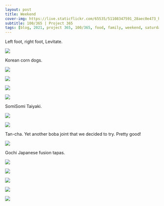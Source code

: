 ```yaml
---
layout: post
title: Weekend
cover-img: https://live.staticflickr.com/65535/51108347591_28aec0e473_h.jpg
subtitle: 100/365 | Project 365
tags: [blog, 2021, project 365, 100/365, food, family, weekend, saturday]
---
```

<style>
  .intro-header.big-img {
    background-position:center 
  }
</style>
Left foot, right foot, Levitate.
<p class="post-img-wrap">
  <img src="https://live.staticflickr.com/65535/51107773617_bd5a027339_h.jpg">
</p>
Korean corn dogs.
<p class="post-img-wrap">
  <img src="https://live.staticflickr.com/65535/51108347451_331a104408_h.jpg">
</p>
<p class="post-img-wrap">
  <img src="https://live.staticflickr.com/65535/51107773852_2c6b776ff5_h.jpg">
</p>
<p class="post-img-wrap">
  <img src="https://live.staticflickr.com/65535/51108095449_e4ea0d02c9_h.jpg">
</p>
<p class="post-img-wrap">
  <img src="https://live.staticflickr.com/65535/51111898270_593d5ca087_h.jpg">
</p>
SomiSomi Taiyaki.
<p class="post-img-wrap">
  <img src="https://live.staticflickr.com/65535/51108096564_5f61701766_h.jpg">
</p>
<p class="post-img-wrap">
  <img src="https://live.staticflickr.com/65535/51108250388_ee9df64acb_h.jpg">
</p>
Tan-cha. Yet another boba joint that we decided to try. Pretty good!
<p class="post-img-wrap">
  <img src="https://live.staticflickr.com/65535/51108097334_e088f19e3b_h.jpg">
</p>
Gochi Japanese fusion tapas.
<p class="post-img-wrap">
  <img src="https://live.staticflickr.com/65535/51108251143_65082c628a_h.jpg">
</p>
<p class="post-img-wrap">
  <img src="https://live.staticflickr.com/65535/51107775657_1304e5adb0_h.jpg">
</p>
<p class="post-img-wrap">
  <img src="https://live.staticflickr.com/65535/51108251443_907dfb58de_h.jpg">
</p>
<p class="post-img-wrap">
  <img src="https://live.staticflickr.com/65535/51108251653_a7691427a3_h.jpg">
</p>
<p class="post-img-wrap">
  <img src="https://live.staticflickr.com/65535/51107776162_ad1586e811_h.jpg">
</p>
